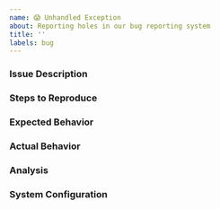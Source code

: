 ```yaml
---
name: 😱 Unhandled Exception
about: Reporting holes in our bug reporting system
title: ''
labels: bug
---
```


<!-- This is a template that helps us provide quicker feedback. Please use any relevant sections and delete what you don't need. -->

### Issue Description

### Steps to Reproduce
<!--
* Include as many of these as possible:
* A minimal sample project that reproduces the issue
* IDE or CLI steps that create the project and reproduce the issue
* Your command line invocation

If providing steps to reproduce the issue proves difficult, consider attaching a binlog:
[Details on sharing binary logs](https://aka.ms/msbuild/binlog)
[More information on binary logs](https://github.com/dotnet/msbuild/blob/main/documentation/wiki/Binary-Log.md)
NOTE: Binary logs capture environment information. Ensure it does not include any information you don't want to be public before you attach one.
If you want to share one just with Microsoft, you can [report a problem through Visual Studio](https://developercommunity.visualstudio.com/report) and share it privately with Microsoft.
-->

### Expected Behavior

### Actual Behavior

### Analysis
<!-- If you think you know what the problem is, please include that here. -->

### System Configuration
<!--
What version of MSBuild are you using? (`msbuild --version` from a developer command prompt)
What version of the tool invoking MSBuild are you using? (`dotnet --version`, accessing it from the Visual Studio Installer, etc.)
OS version (or at least Windows/Mac/Linux), architecture, etc.
-->